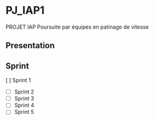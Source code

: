 # PJ_IAP1
PROJET IAP Poursuite par équipes  en patinage de vitesse 

## Presentation

## Sprint

 [ ] Sprint 1
- [ ] Sprint 2
- [ ] Sprint 3
- [ ] Sprint 4
- [ ] Sprint 5

